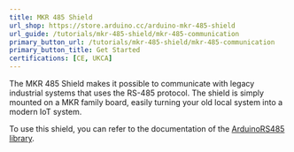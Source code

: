 ```yaml
---
title: MKR 485 Shield
url_shop: https://store.arduino.cc/arduino-mkr-485-shield
url_guide: /tutorials/mkr-485-shield/mkr-485-communication
primary_button_url: /tutorials/mkr-485-shield/mkr-485-communication
primary_button_title: Get Started
certifications: [CE, UKCA]
---
```


The MKR 485 Shield makes it possible to communicate with legacy industrial systems that uses the RS-485 protocol. The shield is simply mounted on a MKR family board, easily turning your old local system into a modern IoT system.

To use this shield, you can refer to the documentation of the [ArduinoRS485 library](https://www.arduino.cc/reference/en/libraries/arduinors485/).

